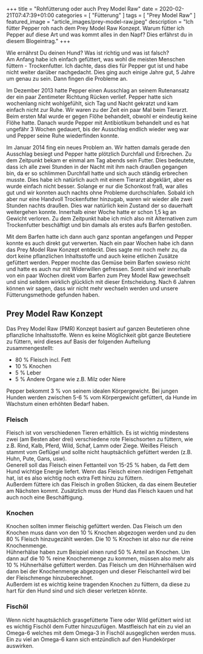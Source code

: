 +++
title =  "Rohfütterung oder auch Prey Model Raw"
date = 2020-02-21T07:47:39+01:00
categories = [
    "Fütterung"
]
tags = [
    "Prey Model Raw"
]
featured_image = "article_images/prey-model-raw.jpeg"
description = "Ich fütter Pepper roh nach dem Prey Model Raw Konzept. Warum fütter ich Pepper auf diese Art und was kommt alles in den Napf? Dies erfährst du in diesem Blogeintrag."
+++

Wie ernährst Du deinen Hund? Was ist richtig und was ist falsch?  
Am Anfang habe ich einfach gefüttert, was wohl die meisten Menschen füttern - Trockenfutter. Ich dachte, dass dies für Pepper gut ist und habe nicht weiter darüber nachgedacht. Dies ging auch einige Jahre gut, 5 Jahre um genau zu sein. Dann fingen die Probleme an.  

Im Dezember 2013 hatte Pepper einen Ausschlag an seinem Rutenansatz der ein paar Zentimeter Richtung Rücken verlief. Pepper hatte sich wochenlang nicht wohlgefühlt, sich Tag und Nacht gekratzt und kam einfach nicht zur Ruhe. Wir waren zu der Zeit ein paar Mal beim Tierarzt. Beim ersten Mal wurde er gegen Flöhe behandelt, obwohl er eindeutig keine Flöhe hatte. Danach wurde Pepper mit Antibiotikum behandelt und es hat ungefähr 3 Wochen gedauert, bis der Ausschlag endlich wieder weg war und Pepper seine Ruhe wiederfinden konnte.

Im Januar 2014 fing ein neues Problem an. Wir hatten damals gerade den Ausschlag besiegt und Pepper hatte plötzlich Durchfall und Erbrechen. Zu dem Zeitpunkt bekam er einmal am Tag abends sein Futter. Dies bedeutete, dass ich alle zwei Stunden in der Nacht mit ihm nach draußen gegangen bin, da er so schlimmen Durchfall hatte und sich auch ständig erbrechen musste. Dies habe ich natürlich auch mit einem Tierarzt abgeklärt, aber es wurde einfach nicht besser. Solange er nur die Schonkost fraß, war alles gut und wir konnten auch nachts ohne Probleme durchschlafen. Sobald ich aber nur eine Handvoll Trockenfutter hinzugab, waren wir wieder alle zwei Stunden nachts draußen. Dies war natürlich kein Zustand der so dauerhaft weitergehen konnte. Innerhalb einer Woche hatte er schon 1,5 kg an Gewicht verloren. Zu dem Zeitpunkt habe ich mich also mit Alternativen zum Trockenfutter beschäftigt und bin damals als erstes aufs Barfen gestoßen.

Mit dem Barfen hatte ich dann auch ganz spontan angefangen und Pepper konnte es auch direkt gut verwerten. Nach ein paar Wochen habe ich dann das Prey Model Raw Konzept entdeckt. Dies sagte mir noch mehr zu, da dort keine pflanzlichen Inhaltsstoffe und auch keine etlichen Zusätze gefüttert werden. Pepper mochte das Gemüse beim Barfen sowieso nicht und hatte es auch nur mit Widerwillen gefressen. Somit sind wir innerhalb von ein paar Wochen direkt vom Barfen zum Prey Model Raw gewechselt und sind seitdem wirklich glücklich mit dieser Entscheidung. Nach 6 Jahren können wir sagen, dass wir nicht mehr wechseln werden und unsere Fütterungsmethode gefunden haben.


## Prey Model Raw Konzept
Das Prey Model Raw (PMR) Konzept basiert auf ganzen Beutetieren ohne pflanzliche Inhaltsstoffe. Wenn es keine Möglichkeit gibt ganze Beutetiere zu füttern, wird dieses auf Basis der folgenden Aufteilung zusammengestellt:
- 80 % Fleisch incl. Fett
- 10 % Knochen
- 5 % Leber
- 5 % Andere Organe wie z.B. Milz oder Niere  

Pepper bekommt 3 % von seinem idealen Körpergewicht. Bei jungen Hunden werden zwischen 5-6 % vom Körpergewicht gefüttert, da Hunde im Wachstum einen erhöhten Bedarf haben.

### Fleisch
Fleisch ist von verschiedenen Tieren erhältlich. Es ist wichtig mindestens zwei (am Besten aber drei) verschiedene rote Fleischsorten zu füttern, wie z.B. Rind, Kalb, Pferd, Wild, Schaf, Lamm oder Ziege. Weißes Fleisch stammt vom Geflügel und sollte nicht hauptsächlich gefüttert werden (z.B. Huhn, Pute, Gans, usw).  
Generell soll das Fleisch einen Fettanteil von 15-25 % haben, da Fett dem Hund wichtige Energie liefert. Wenn das Fleisch einen niedrigen Fettgehalt hat, ist es also wichtig noch extra Fett hinzu zu füttern.  
Außerdem füttere ich das Fleisch in großen Stücken, da das einem Beutetier am Nächsten kommt. Zusätzlich muss der Hund das Fleisch kauen und hat auch noch eine Beschäftigung.

### Knochen
Knochen sollten immer fleischig gefüttert werden. Das Fleisch um den Knochen muss dann von den 10 % Knochen abgezogen werden und zu den 80 % Fleisch hinzugezählt werden. Die 10 % Knochen ist also nur die reine Knochenmenge.  
Hühnerhälse haben zum Beispiel einen rund 50 % Anteil an Knochen. Um dann auf die 10 % reine Knochenmenge zu kommen, müssen also mehr als 10 % Hühnerhälse gefüttert werden. Das Fleisch um den Hühnerhälsen wird dann bei der Knochenmenge abgezogen und dieser Fleischanteil wird bei der Fleischmenge hinzuberechnet.  
Außerdem ist es wichtig keine tragenden Knochen zu füttern, da diese zu hart für den Hund sind und sich dieser verletzen könnte.

### Fischöl
Wenn nicht hauptsächlich grasgefütterte Tiere oder Wild gefüttert wird ist es wichtig Fischöl dem Futter hinzuzufügen. Mastfleisch hat ein zu viel an Omega-6 welches mit dem Omega-3 in Fischöl ausgeglichen werden muss. Ein zu viel an Omega-6 kann sich entzündlich auf den Hundekörper auswirken.
